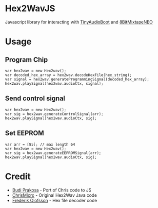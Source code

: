 
# Hex2WavJS

Javascript library for interacting with [TinyAudioBoot](https://github.com/ATtinyTeenageRiot/TinyAudioBoot/) and [8BitMixtapeNEO](https://github.com/8BitMixtape/8Bit-Mixtape-NEO)
# Usage


## Program Chip

```
var hex2wav = new Hex2wav();
var decoded_hex_array = hex2wav.decodeHexFile(hex_string);
var signal = hex2wav.generateProgrammingSignal(decoded_hex_array);
hex2wav.playSignal(hex2wav.audioCtx, signal);
```

## Send control signal

```
var hex2wav = new Hex2wav();
var sig = hex2wav.generateControlSignal(arr);
hex2wav.playSignal(hex2wav.audioCtx, sig);
```

## Set EEPROM

```
var arr = [85]; // max length 64
var hex2wav = new Hex2wav();
var sig = hex2wav.generateEEPROMSignal(arr);
hex2wav.playSignal(hex2wav.audioCtx, sig);
```

# Credit

* [Budi Prakosa](http://manticore.id) - Port of Chris code to JS
* [ChrisMicro](https://github.com/ChrisMicro) - Original Hex2Wav Java code
* [Frederik Olofsson](http://www.fredrikolofsson.com) - Hex file decoder code